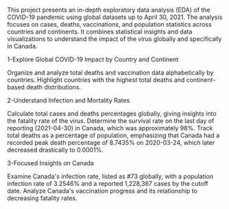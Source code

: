 This project presents an in-depth exploratory data analysis (EDA) of the COVID-19 pandemic using global datasets
up to April 30, 2021. The analysis focuses on cases, deaths, vaccinations, and population statistics across countries
and continents. It combines statistical insights and data visualizations to understand the impact of the virus globally
and specifically in Canada.

1-Explore Global COVID-19 Impact by Country and Continent

Organize and analyze total deaths and vaccination data alphabetically by countries.
Highlight countries with the highest total deaths and continent-based death distributions.

2-Understand Infection and Mortality Rates

Calculate total cases and deaths percentages globally, giving insights into the fatality rate of the virus.
Determine the survival rate on the last day of reporting (2021-04-30) in Canada, which was approximately 98%.
Track total deaths as a percentage of population, emphasizing that Canada had a recorded peak death percentage of 
8.7435% on 2020-03-24, which later decreased drastically to 0.0001%.

3-Focused Insights on Canada

Examine Canada's infection rate, listed as #73 globally, with a population infection rate of 3.2546% and a reported
1,228,367 cases by the cutoff date.
Analyze Canada's vaccination progress and its relationship to decreasing fatality rates.
